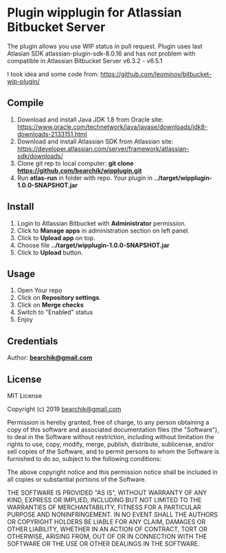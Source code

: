 # Plugin wipplugin for Atlassian Bitbucket Server
The plugin allows you use WIP status in pull request.
Plugin uses last Atlasian SDK atlassian-plugin-sdk-8.0.16 and has not problem with compatible in Atlassian Bitbucket Server v6.3.2 - v6.5.1

I took idea and some code from: https://github.com/leominov/bitbucket-wip-plugin/

## Compile
1. Download and install Java JDK 1.8 from Oracle site: https://www.oracle.com/technetwork/java/javase/downloads/jdk8-downloads-2133151.html
2. Download and install Atlassian SDK from Atlassian site: https://developer.atlassian.com/server/framework/atlassian-sdk/downloads/
3. Clone git rep to local computer: **git clone https://github.com/bearchik/wipplugin.git**
4. Run **atlas-run** in folder with repo.
Your plugin in **../target/wipplugin-1.0.0-SNAPSHOT.jar**

## Install
1. Login to Atlassian Bitbucket with **Administrator** permission.
2. Click to **Manage apps** in administration section on left panel.
3. Click to **Upload app** on top.
4. Choose file **../target/wipplugin-1.0.0-SNAPSHOT.jar**
5. Click to **Upload** button.

## Usage
1. Open Your repo
2. Click on **Repository settings**.
3. Click on **Merge checks**
4. Switch to "Enabled" status
5. Enjoy

## Credentials
Author: **bearchik@gmail.com**

## License

MIT License

Copyright (c) 2019 bearchik@gmail.com

Permission is hereby granted, free of charge, to any person obtaining a copy
of this software and associated documentation files (the "Software"), to deal
in the Software without restriction, including without limitation the rights
to use, copy, modify, merge, publish, distribute, sublicense, and/or sell
copies of the Software, and to permit persons to whom the Software is
furnished to do so, subject to the following conditions:

The above copyright notice and this permission notice shall be included in all
copies or substantial portions of the Software.

THE SOFTWARE IS PROVIDED "AS IS", WITHOUT WARRANTY OF ANY KIND, EXPRESS OR
IMPLIED, INCLUDING BUT NOT LIMITED TO THE WARRANTIES OF MERCHANTABILITY,
FITNESS FOR A PARTICULAR PURPOSE AND NONINFRINGEMENT. IN NO EVENT SHALL THE
AUTHORS OR COPYRIGHT HOLDERS BE LIABLE FOR ANY CLAIM, DAMAGES OR OTHER
LIABILITY, WHETHER IN AN ACTION OF CONTRACT, TORT OR OTHERWISE, ARISING FROM,
OUT OF OR IN CONNECTION WITH THE SOFTWARE OR THE USE OR OTHER DEALINGS IN THE
SOFTWARE.
